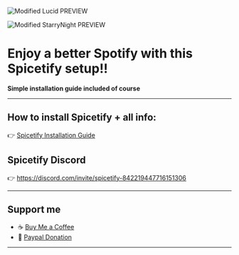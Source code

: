 
![Modified Lucid PREVIEW](https://github.com/user-attachments/assets/34ca3d1a-20ab-4f71-9aa8-0a3d6cd28206)

![Modified StarryNight PREVIEW](https://github.com/user-attachments/assets/3c9c4c33-d704-45e3-803e-3aaff9734bf5)


# Enjoy a better Spotify with this Spicetify setup!!

**Simple installation guide included of course** 

---

## How to install Spicetify + all info:
👉 [Spicetify Installation Guide](https://spicetify.app/docs/advanced-usage/installation)

## Spicetify Discord  
👉 https://discord.com/invite/spicetify-842219447716151306

---

## Support me
- ☕ [Buy Me a Coffee](https://buymeacoffee.com/landn.thrn)  
- 🌊 [Paypal Donation](https://www.paypal.com/donate/?hosted_button_id=K4PLHFVBH7X8C)

---

